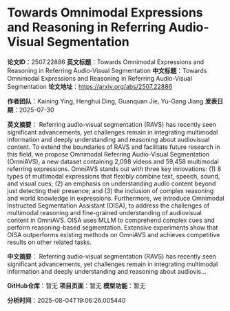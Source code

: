 # Towards Omnimodal Expressions and Reasoning in Referring Audio-Visual   Segmentation

**论文ID**：2507.22886
**英文标题**：Towards Omnimodal Expressions and Reasoning in Referring Audio-Visual   Segmentation
**中文标题**：Towards Omnimodal Expressions and Reasoning in Referring Audio-Visual   Segmentation
**论文地址**：https://arxiv.org/abs/2507.22886

**作者团队**：Kaining Ying, Henghui Ding, Guanquan Jie, Yu-Gang Jiang
**发表日期**：2025-07-30

**英文摘要**：
Referring audio-visual segmentation (RAVS) has recently seen significant
advancements, yet challenges remain in integrating multimodal information and
deeply understanding and reasoning about audiovisual content. To extend the
boundaries of RAVS and facilitate future research in this field, we propose
Omnimodal Referring Audio-Visual Segmentation (OmniAVS), a new dataset
containing 2,098 videos and 59,458 multimodal referring expressions. OmniAVS
stands out with three key innovations: (1) 8 types of multimodal expressions
that flexibly combine text, speech, sound, and visual cues; (2) an emphasis on
understanding audio content beyond just detecting their presence; and (3) the
inclusion of complex reasoning and world knowledge in expressions. Furthermore,
we introduce Omnimodal Instructed Segmentation Assistant (OISA), to address the
challenges of multimodal reasoning and fine-grained understanding of
audiovisual content in OmniAVS. OISA uses MLLM to comprehend complex cues and
perform reasoning-based segmentation. Extensive experiments show that OISA
outperforms existing methods on OmniAVS and achieves competitive results on
other related tasks.

**中文摘要**：
Referring audio-visual segmentation (RAVS) has recently seen significant
advancements, yet challenges remain in integrating multimodal information and
deeply understanding and reasoning about audiovis...

**GitHub仓库**：暂无
**项目页面**：暂无
**模型功能**：暂无

**分析时间**：2025-08-04T19:06:26.005440
